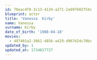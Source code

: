 ```yaml
---
id: 70eac4f8-3c13-4134-a271-2a997602f54c
blueprint: actor
title: 'Vanessa  Kirby'
name: Vanessa
surname: Kirby
date_of_birth: '1988-04-18'
movies:
  - 497401a2-3861-4856-a429-d967d24c70bc
updated_by: 1
updated_at: 1734817727
---
```

